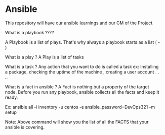 # Ansible
This repository will have our ansible learnings and our CM of the Project.

What is a playbook ????

A Playbook is a list of plays. That's why always a playbook starts as a list ( - )

What is a play ?
A Play is a list of tasks

What is a task ?
Any action that you want to do is called a task
    ex: Installing a package, checking the uptime of the machine , creating a user account . . .. 

What is a fact in ansible ?
A Fact is nothing but a property of the target node. Before you run any playbook, ansible collects all the facts and keep it ready.

Ex: ansible all -i inventory -u centos -e ansible_password=DevOps321 -m setup


Note: Above command will show you the list of all the FACTS that your ansible is covering.
